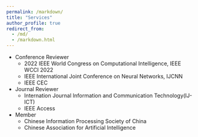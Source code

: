 ```yaml
---
permalink: /markdown/
title: "Services"
author_profile: true
redirect_from: 
  - /md/
  - /markdown.html
---
```


* Conference Reviewer
  * 2022 IEEE World Congress on Computational Intelligence, IEEE WCCI 2022
   * IEEE International Joint Conference on Neural Networks, IJCNN
   * IEEE CEC
* Journal Reviewer
  * Internation Journal Information and Communication Technology(IJ-ICT)
  * IEEE Access
* Member
  * Chinese Information Processing Society of China
  * Chinese Association for Artificial Intelligence
